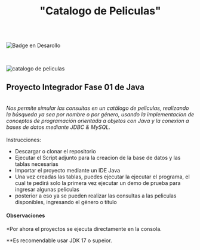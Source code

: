 <h1 ALIGN="CENTER">"Catalogo de Peliculas"</h1>
<br><br>

   ![Badge en Desarollo](https://img.shields.io/badge/STATUS-EN%20DESAROLLO-green)

<br>

![catalogo de peliculas](https://github.com/MiguelFOlivar/create-java-app/assets/91326484/aea4e24c-fd74-4082-9011-eb01755f6167)

<h2> Proyecto Integrador Fase 01 de Java  </h2>
<br>
<em/>
Nos permite simular las consultas en un catálogo de peliculas, realizando la búsqueda ya sea por nombre o por género, usando la implementacion de conceptos de 
programación orientada a objetos con Java y la conexion a bases de datos mediante JDBC &amp MySQL.
</em>
<br><br>
Instrucciones:
<br>
<ul>
  <li>Descargar o clonar el repositorio</li>
  <li>Ejecutar el Script adjunto para la creacion de la base de datos y las tablas necesarias</li>
  <li>Importar el proyecto mediante un IDE Java</li>
  <li>Una vez creadas las tablas, puedes ejecutar la ejecutar el programa, el cual te pedirá solo la primera vez ejecutar un demo de prueba para ingresar algunas peliculas</li>
  <li>posterior a eso ya se pueden realizar las consultas a las peliculas disponibles, ingresando el género o título</li>
</ul>

<h4>Observaciones</h4>
<p>*Por ahora el proyectos se ejecuta directamente en la consola.</p>
<p>**Es recomendable usar JDK 17 o supeior.</p>




